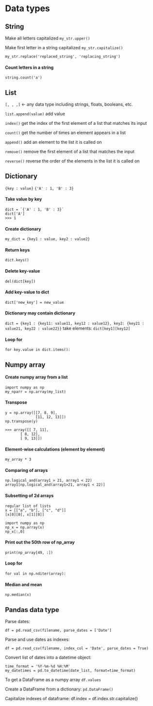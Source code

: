 # Data types
## String
Make all letters capitalized
```my_str.upper()```

Make first letter in a string capitalized
```my_str.capitalize()```

```my_str.replace('replaced_string', 'replacing_string')```

#### Count letters in a string
```string.count('a')```


## List
`[, , ,]` <- any data type including strings, floats, booleans, etc.

`list.append(value)` add value

`index()` get the index of the first element of a list that matches its input

`count()` get the number of times an element appears in a list

`append()` add an element to the list it is called on

`remove()` remove the first element of a list that matches the input

`reverse()` reverse the order of the elements in the list it is called on

## Dictionary
`{key : value}` 
`{'A' : 1, 'B' : 3}`

#### Take value by key
```
dict = `{'A' : 1, 'B' : 3}`
dict['A']
>>> 1
```

#### Create dictionary
```
my_dict = {key1 : value, key2 : value2}
```

#### Return keys
```
dict.keys()
```

#### Delete key-value
```
del(dict[key])
```
#### Add key-value to dict
```dict['new_key'] = new_value```

#### Dictionary may contain dictionary
```dict = {key1 : {key11: value11, key12 : value12}, key2: {key21 : value21, key22 : value22}}```
take elements:
```dict[key1][key12]```

#### Loop for
```
for key.value in dict.items():
```
## Numpy array
#### Create numpy array from a list
``` 
import numpy as np
my_nparr = np.array(my_list)
```
#### Transpose
```
y = np.array([[7, 8, 9], 
              [11, 12, 13]])
np.transpose(y)

>>> array([[ 7, 11],
       [ 8, 12],
       [ 9, 13]])
```
#### Element-wise calculations (element by element)
```my_array * 3```

#### Comparing of arrays
```
np.logical_and(array1 > 21, array1 < 22)
array1[np.logical_and(array1>21, array1 < 22)]
```

#### Subsetting of 2d arrays
```
regular list of lists
x = [["a", "b"], ["c", "d"]]
[x[0][0], x[1][0]]

import numpy as np
np_x = np.array(x)
np_x[:,0]
```
#### Print out the 50th row of np_array
```print(np_array[49, :])```

#### Loop for
```
for val in np.nditer(array):
```
#### Median and mean
```np.mean(x)
np.median(x)
```

## Pandas data type
Parse dates:
```
df = pd.read_csv(filename, parse_dates = ['Date']
```
Parse and use dates as indexes:
```
df = pd.read_csv(filename, index_col = 'Date', parse_dates = True)
```
Convert list of dates into a datetime object:
```
time_format = '%Y-%m-%d %H:%M'
my_datetimes = pd.to_datetime(date_list, format=time_format)  
```
To get a DataFrame as a numpy array
```df.values```

Create a DataFrame from a dictionary:
```pd.DataFrame()```

Capitalize indexes of dataframe:
df.index = df.index.str.capitalize()
